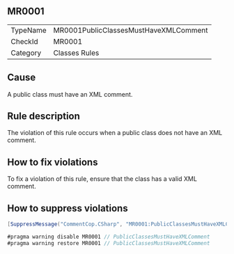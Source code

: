 ## MR0001

<table>
<tr>
  <td>TypeName</td>
  <td>MR0001PublicClassesMustHaveXMLComment</td>
</tr>
<tr>
  <td>CheckId</td>
  <td>MR0001</td>
</tr>
<tr>
  <td>Category</td>
  <td>Classes Rules</td>
</tr>
</table>

## Cause

A public class must have an XML comment.

## Rule description

The violation of this rule occurs when a public class does not have an XML comment.

## How to fix violations

To fix a violation of this rule, ensure that the class has a valid XML comment.

## How to suppress violations

```csharp
[SuppressMessage("CommentCop.CSharp", "MR0001:PublicClassesMustHaveXMLComment", Justification = "Reviewed.")]
```

```csharp
#pragma warning disable MR0001 // PublicClassesMustHaveXMLComment
#pragma warning restore MR0001 // PublicClassesMustHaveXMLComment
```